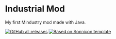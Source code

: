 # Industrial Mod
My first Mindustry mod made with Java.

[![GitHub all releases](https://img.shields.io/github/downloads/anuken/mindustry/total?label=Mindustry%20Mod&style=flat-square)](https://github.com/Anuken/Mindustry/)
[![Based on Sonnicon template](https://img.shields.io/github/downloads/sonnicon/mindustry-modtemplate/total?label=Sonnicon%20Template&style=flat-square)](https://github.com/Sonnicon/mindustry-modtemplate/)

